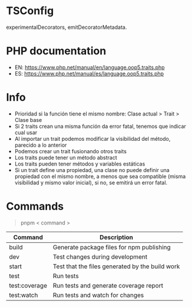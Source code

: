# TSConfig
experimentalDecorators, emitDecoratorMetadata.

# PHP documentation

- EN: https://www.php.net/manual/en/language.oop5.traits.php
- ES: https://www.php.net/manual/es/language.oop5.traits.php

# Info

- Prioridad si la función tiene el mismo nombre: Clase actual > Trait > Clase base
- Si 2 traits crean una misma función da error fatal, tenemos que indicar cual usar
- Al importar un trait podemos modificar la visibilidad del método, parecido a lo anterior
- Podemos crear un trait fusionando otros traits
- Los traits puede tener un método abstract
- Los traits pueden tener métodos y variables estáticas
- Si un trait define una propiedad, una clase no puede definir una propiedad con el mismo nombre, a menos que sea compatible (misma visibilidad y mismo valor inicial), si no, se emitirá un error fatal.

# Commands

> pnpm < command >

| Command         | Description                                                                                  |
| --------------- | -------------------------------------------------------------------------------------------- |
| build           | Generate package files for npm publishing                                                    |
| dev             | Test changes during development                                                              |
| start           | Test that the files generated by the build work                                              |
| test            | Run tests                                                                                    |
| test:coverage   | Run tests and generate coverage report                                                       |
| test:watch      | Run tests and watch for changes                                                              |
